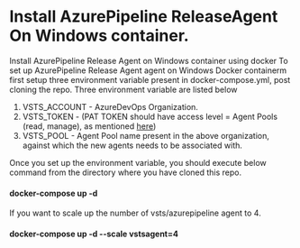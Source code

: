 # Install AzurePipeline ReleaseAgent On Windows container.
Install AzurePipeline Release Agent on Windows container using docker
To set up AzurePipeline Release Agent agent on Windows Docker containerm first setup three environment variable present in docker-compose.yml, post cloning the repo.
Three environment variable are listed below
1. VSTS_ACCOUNT - AzureDevOps Organization.
2. VSTS_TOKEN - (PAT TOKEN should have access level =  Agent Pools (read, manage), as mentioned [here](https://docs.microsoft.com/en-us/azure/devops/pipelines/agents/v2-windows?view=azure-devops#permissions))
3. VSTS_POOL - Agent Pool name present in the above organization, against which the new agents needs to be associated with.

Once you set up the environment variable, you should execute below command from the directory where you have cloned this repo.
#### docker-compose up -d

If you want to scale up the number of vsts/azurepipeline agent to 4. 
#### docker-compose up -d --scale vstsagent=4
